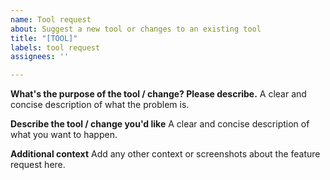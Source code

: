 ```yaml
---
name: Tool request
about: Suggest a new tool or changes to an existing tool
title: "[TOOL]"
labels: tool request
assignees: ''

---
```


**What's the purpose of the tool / change? Please describe.**
A clear and concise description of what the problem is.

**Describe the tool / change you'd like**
A clear and concise description of what you want to happen.

**Additional context**
Add any other context or screenshots about the feature request here.
